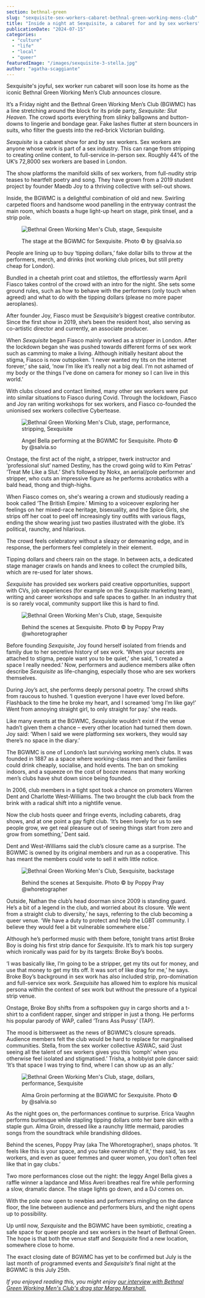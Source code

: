 ```yaml
---
section: bethnal-green
slug: "sexquisite-sex-workers-cabaret-bethnal-green-working-mens-club"
title: "Inside a night at Sexquisite, a cabaret for and by sex workers"
publicationDate: "2024-07-15"
categories: 
  - "culture"
  - "life"
  - "local"
  - "queer"
featuredImage: "/images/sexquisite-3-stella.jpg"
author: "agatha-scaggiante"
---
```


Sexquisite's joyful, sex worker run cabaret will soon lose its home as the iconic Bethnal Green Working Men’s Club announces closure.

It’s a Friday night and the Bethnal Green Working Men’s Club (BGWMC) has a line stretching around the block for its pride party, _Sexquisite: Slut Heaven_. The crowd sports everything from slinky ballgowns and button-downs to lingerie and bondage gear. Fake lashes flutter at stern bouncers in suits, who filter the guests into the red-brick Victorian building.  

_Sexquisite_ is a cabaret show for and by sex workers. Sex workers are anyone whose work is part of a sex industry. This can range from stripping to creating online content, to full-service in-person sex. Roughly 44% of the UK’s 72,8000 sex workers are based in London. 

The show platforms the manifold skills of sex workers, from full-nudity strip teases to heartfelt poetry and song. They have grown from a 2019 student project by founder Maedb Joy to a thriving collective with sell-out shows. 

Inside, the BGWMC is a delightful combination of old and new. Swirling carpeted floors and handsome wood panelling in the entryway contrast the main room, which boasts a huge light-up heart on stage, pink tinsel, and a strip pole.

<figure>

![Bethnal Green Working Men's Club, stage, Sexquisite](/images/sexquisite-1-stella-1024x683.jpg)

<figcaption>

The stage at the BGWMC for Sexquisite. Photo © by @salvia.so

</figcaption>

</figure>

People are lining up to buy ‘tipping dollars,’ fake dollar bills to throw at the performers, merch, and drinks (not working club prices, but still pretty cheap for London). 

Bundled in a cheetah print coat and stilettos, the effortlessly warm April Fiasco takes control of the crowd with an intro for the night. She sets some ground rules, such as how to behave with the performers (only touch when agreed) and what to do with the tipping dollars (please no more paper aeroplanes). 

After founder Joy, Fiasco must be _Sexquisite’s_ biggest creative contributor. Since the first show in 2019, she’s been the resident host, also serving as co-artistic director and currently, an associate producer. 

When _Sexquisite_ began Fiasco mainly worked as a stripper in London. After the lockdown began she was pushed towards different forms of sex work such as camming to make a living. Although initially hesitant about the stigma, Fiasco is now outspoken. ‘I never wanted my tits on the internet forever,’ she said, ‘now I’m like it’s really not a big deal. I’m not ashamed of my body or the things I’ve done on camera for money so I can live in this world.’ 

With clubs closed and contact limited, many other sex workers were put into similar situations to Fiasco during Covid. Through the lockdown, Fiasco and Joy ran writing workshops for sex workers, and Fiasco co-founded the unionised sex workers collective Cybertease. 

<figure>

![Bethnal Green Working Men's Club, stage, performance, stripping, Sexquisite](/images/sexquisite-portrait-poppy-2.jpg)

<figcaption>

Angel Bella performing at the BGWMC for Sexquisite. Photo © by @salvia.so

</figcaption>

</figure>

Onstage, the first act of the night, a stripper, twerk instructor and ‘professional slut’ named Destiny, has the crowd going wild to Kim Petras’ ‘Treat Me Like a Slut.’ She’s followed by Nokx, an aerial/pole performer and stripper, who cuts an impressive figure as he performs acrobatics with a bald head, thong and thigh-highs. 

When Fiasco comes on, she's wearing a crown and studiously reading a book called ‘The British Empire.’ Miming to a voiceover exploring her feelings on her mixed-race heritage, bisexuality, and the Spice Girls, she strips off her coat to peel off increasingly tiny outfits with various flags, ending the show wearing just two pasties illustrated with the globe. It’s political, raunchy, and hilarious.

The crowd feels celebratory without a sleazy or demeaning edge, and in response, the performers feel completely in their element. 

Tipping dollars and cheers rain on the stage. In between acts, a dedicated stage manager crawls on hands and knees to collect the crumpled bills, which are re-used for later shows. 

_Sexquisite_ has provided sex workers paid creative opportunities, support with CVs, job experiences (for example on the _Sexquisite_ marketing team), writing and career workshops and safe spaces to gather. In an industry that is so rarely vocal, community support like this is hard to find. 

<figure>

![Bethnal Green Working Men's Club, stage, Sexquisite](/images/sexquisite-2-poppy.jpg)

<figcaption>

Behind the scenes at Sexquisite. Photo © by Poppy Pray @whoretographer

</figcaption>

</figure>

Before founding _Sexquisite_, Joy found herself isolated from friends and family due to her secretive history of sex work. ‘When your secrets are attached to stigma, people want you to be quiet,’ she said, ‘I created a space I really needed.’ Now, performers and audience members alike often describe _Sexquisite_ as life-changing, especially those who are sex workers themselves. 

During Joy’s act, she performs deeply personal poetry. The crowd shifts from raucous to hushed. ‘I question everyone I have ever loved before. Flashback to the time he broke my heart, and I screamed ‘omg I’m like gay!’ Went from annoying straight girl, to only straight for pay.’ she reads.

Like many events at the BGWMC, _Sexquisite_ wouldn’t exist if the venue hadn’t given them a chance – every other location had turned them down. Joy said: ‘When I said we were platforming sex workers, they would say there’s no space in the diary.’ 

The BGWMC is one of London’s last surviving working men’s clubs. It was founded in 1887 as a space where working-class men and their families could drink cheaply, socialise, and hold events. The ban on smoking indoors, and a squeeze on the cost of booze means that many working men’s clubs have shut down since being founded. 

In 2006, club members in a tight spot took a chance on promoters Warren Dent and Charlotte West-Williams. The two brought the club back from the brink with a radical shift into a nightlife venue. 

Now the club hosts queer and fringe events, including cabarets, drag shows, and at one point a gay fight club. ‘It’s been lovely for us to see people grow, we get real pleasure out of seeing things start from zero and grow from something,’ Dent said. 

Dent and West-Williams said the club’s closure came as a surprise. The BGWMC is owned by its original members and run as a cooperative. This has meant the members could vote to sell it with little notice.

<figure>

![Bethnal Green Working Men's Club, Sexquisite, backstage](/images/sexquisite-poppy-1-1024x683.jpg)

<figcaption>

Behind the scenes at Sexquisite. Photo © by Poppy Pray @whoretographer

</figcaption>

</figure>

Outside, Nathan the club’s head doorman since 2009 is standing guard. He’s a bit of a legend in the club, and worried about its closure. ‘We went from a straight club to diversity,’ he says, referring to the club becoming a queer venue. ‘We have a duty to protect and help the LGBT community. I believe they would feel a bit vulnerable somewhere else.’ 

Although he’s performed music with them before, tonight trans artist Broke Boy is doing his first strip dance for _Sexquisite_. It’s to mark his top surgery which ironically was paid for by its targets: Broke Boy’s boobs. 

‘I was basically like, I’m going to be a stripper, get my tits out for money, and use that money to get my tits off. It was sort of like drag for me,’ he says. Broke Boy’s background in sex work has also included strip, pro-domination and full-service sex work. _Sexquisite_ has allowed him to explore his musical persona within the context of sex work but without the pressure of a typical strip venue.  

Onstage, Broke Boy shifts from a softspoken guy in cargo shorts and a t-shirt to a confident rapper, singer and stripper in just a thong. He performs his popular parody of WAP, called ‘Trans Ass Pussy’ (TAP). 

The mood is bittersweet as the news of BGWMC’s closure spreads. Audience members felt the club would be hard to replace for marginalised communities. Stella, from the sex worker collective ASWAC, said ‘Just seeing all the talent of sex workers gives you this ‘oomph’ when you otherwise feel isolated and stigmatised.’ Trisha, a hobbyist pole dancer said: ‘It’s that space I was trying to find, where I can show up as an ally.’

<figure>

![Bethnal Green Working Men's Club, stage, dollars, performance, Sexquisite](/images/sexquisite-2-stella-1024x683.jpg)

<figcaption>

Alma Groin performing at the BGWMC for Sexquisite. Photo © by @salvia.so

</figcaption>

</figure>

As the night goes on, the performances continue to surprise. Erica Vaughn performs burlesque while stapling tipping dollars onto her bare skin with a staple gun. Alma Groin, dressed like a raunchy little mermaid, parodies songs from the soundtrack while brandishing dildoes.

Behind the scenes, Poppy Pray (aka The Whoretographer), snaps photos. ‘It feels like this is your space, and you take ownership of it,’ they said, ‘as sex workers, and even as queer femmes and queer women, you don’t often feel like that in gay clubs.’ 

Two more performances close out the night: the leggy Angel Bella gives a raffle winner a lapdance and Miss Averi breathes real fire while performing a slow, dramatic dance. The stage lights go down, and a DJ comes on. 

With the pole now open to newbies and performers mingling on the dance floor, the line between audience and performers blurs, and the night opens up to possibility. 

Up until now, _Sexquisite_ and the BGWMC have been symbiotic, creating a safe space for queer people and sex workers in the heart of Bethnal Green. The hope is that both the venue staff and _Sexquisite_ find a new location, somewhere close to home. 

The exact closing date of BGWMC has yet to be confirmed but July is the last month of programmed events and _Sexquisite’s_ final night at the BGWMC is this July 25th.

_If you enjoyed reading this, you might enjoy [our interview with Bethnal Green Working Men's Club's drag star Margo Marshall.](https://bethnalgreenlondon.co.uk/bethnal-green-working-mens-club-margo-marshall-interview/)_
